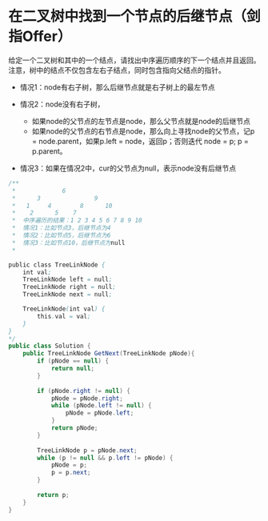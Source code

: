 # 在二叉树中找到一个节点的后继节点（剑指Offer）




给定一个二叉树和其中的一个结点，请找出中序遍历顺序的下一个结点并且返回。注意，树中的结点不仅包含左右子结点，同时包含指向父结点的指针。

- 情况1：node有右子树，那么后继节点就是右子树上的最左节点
- 情况2：node没有右子树，
	- 如果node的父节点的左节点是node，那么父节点就是node的后继节点
	- 如果node的父节点的右节点是node，那么向上寻找node的父节点，记p = node.parent，如果p.left = node，返回p；否则迭代 node = p; p = p.parent。
	
- 情况3：如果在情况2中，cur的父节点为null，表示node没有后继节点

```java
/**
 *             6
 *      3               9
 *   1     4        8      10
 *    2      5    7		  
 *	中序遍历的结果：1 2 3 4 5 6 7 8 9 10  
 *	情况1：比如节点3，后继节点为4
 *	情况2：比如节点5，后继节点为6
 *	情况3：比如节点10，后继节点为null
 * 	  

public class TreeLinkNode {
    int val;
    TreeLinkNode left = null;
    TreeLinkNode right = null;
    TreeLinkNode next = null;

    TreeLinkNode(int val) {
        this.val = val;
    }
}
*/
public class Solution {
    public TreeLinkNode GetNext(TreeLinkNode pNode){
        if (pNode == null) {
            return null;
        }
        
        if (pNode.right != null) {
            pNode = pNode.right;
            while (pNode.left != null) {
                pNode = pNode.left;
            }
            return pNode;
        }
        
        TreeLinkNode p = pNode.next;
        while (p != null && p.left != pNode) {
            pNode = p;
            p = p.next;
        }
        
        return p;
    }
}
```